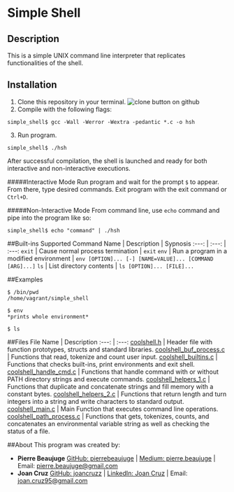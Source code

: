 # Simple Shell

## Description 
This is a simple UNIX command line interpreter that replicates functionalities of the shell.

## Installation
1. Clone this repository in your terminal. 
![clone button on github](https://postimg.cc/5HRwFLpg)
2. Compile with the following flags:
```
simple_shell$ gcc -Wall -Werror -Wextra -pedantic *.c -o hsh
```
3. Run program.
```
simple_shell$ ./hsh
```
After successful compilation, the shell is launched and ready for both interactive and non-interactive executions.

#####Interactive Mode 
Run program and wait for the prompt `$` to appear. From there, type desired commands. Exit program with the exit command or `Ctrl+D`. 

#####Non-Interactive Mode
From command line, use `echo` command and pipe into the program like so:
```
simple_shell$ echo "command" | ./hsh
```
##Built-ins Supported
Command Name | Description | Sypnosis 
:---: | :---: | :---:
`exit` | Cause normal process termination | `exit`
`env` | Run a program in a modified environment | `env [OPTION]... [-] [NAME=VALUE]... [COMMAND [ARG]...]`
`ls` | List directory contents | `ls [OPTION]... [FILE]...`

##Examples
```
$ /bin/pwd
/home/vagrant/simple_shell
```
```
$ env
*prints whole environment*
```
```
$ ls
```

##Files
File Name | Description
:---: | :---:
[coolshell.h](./coolshell.h) | Header file with function prototypes, structs and standard libraries.
[coolshell_buf_process.c](./coolshell_buf_process.c) | Functions that read, tokenize and count user input.
[coolshell_builtins.c](./coolshell_builtins.c) | Functions that checks built-ins, print environments and exit shell.
[coolshell_handle_cmd.c](./coolshell_handle_cmd.c) | Functions that handle command with or without PATH directory strings and execute commands.
[coolshell_helpers_1.c](./coolshell_helpers_1.c) | Functions that duplicate and concatenate strings and fill memory with a constant bytes. 
[coolshell_helpers_2.c](coolshell_helpers_2.c) | Functions that return length and turn integers into a string and write characters to standard output.
[coolshell_main.c](./coolshell_main.c) | Main Function that executes command line operations.
[coolshell_path_process.c](coolshell_path_process.c) | Functions that gets, tokenizes, counts, and concatenates an environmental variable string as well as checking the status of a file.

##About
This program was created by:
* **Pierre Beaujuge**
[GitHub: pierrebeaujuge](https://github.com/PierreBeaujuge) | [Medium: pierre.beaujuge](https://medium.com/@pierre.beaujuge) | Email: pierre.beaujuge@gmail.com
* **Joan Cruz**
[GitHub: joancruzz](https://github.com/joancruzz) | [LinkedIn: Joan Cruz](https://www.linkedin.com/in/joancruzprofessionalprofile/) | Email: joan.cruz95@gmail.com
